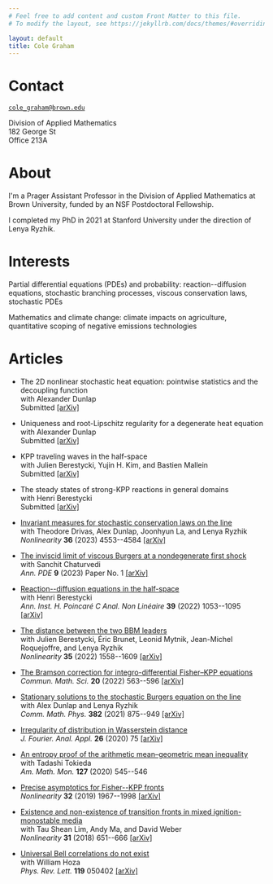 ```yaml
---
# Feel free to add content and custom Front Matter to this file.
# To modify the layout, see https://jekyllrb.com/docs/themes/#overriding-theme-defaults

layout: default
title: Cole Graham
---
```


# Contact

[``cole_graham@brown.edu``](mailto:cole_graham@brown.edu)

Division of Applied Mathematics  
182 George St  
Office 213A

# About

I'm a Prager Assistant Professor in the Division of Applied Mathematics at Brown University, funded by an NSF Postdoctoral Fellowship.

I completed my PhD in 2021 at Stanford University under the direction of Lenya Ryzhik.

# Interests

Partial differential equations (PDEs) and probability: reaction--diffusion equations, stochastic branching processes, viscous conservation laws, stochastic PDEs

Mathematics and climate change: climate impacts on agriculture, quantitative scoping of negative emissions technologies

# Articles

*   The 2D nonlinear stochastic heat equation: pointwise statistics and the decoupling function  
    with Alexander Dunlap  
    Submitted
    [\[arXiv\]](https://arxiv.org/abs/2308.11850)

*   Uniqueness and root-Lipschitz regularity for a degenerate heat equation  
    with Alexander Dunlap  
    Submitted
    [\[arXiv\]](https://arxiv.org/abs/2308.11820)

*   KPP traveling waves in the half-space  
    with Julien Berestycki, Yujin H. Kim, and Bastien Mallein  
    Submitted
    [\[arXiv\]](https://arxiv.org/abs/2305.17057)

*   The steady states of strong-KPP reactions in general domains  
    with Henri Berestycki  
    Submitted
    [\[arXiv\]](https://arxiv.org/abs/2212.06611)

*   [Invariant measures for stochastic conservation laws on the line](https://iopscience.iop.org/article/10.1088/1361-6544/acdb3a)  
    with Theodore Drivas, Alex Dunlap, Joonhyun La, and Lenya Ryzhik  
    _Nonlinearity_ **36** (2023) 4553--4584
    [\[arXiv\]](https://arxiv.org/abs/2201.12641)

*   [The inviscid limit of viscous Burgers at a nondegenerate first shock](https://link.springer.com/article/10.1007/s40818-022-00143-4)  
    with Sanchit Chaturvedi  
    _Ann. PDE_ **9** (2023) Paper No. 1
    [\[arXiv\]](https://arxiv.org/abs/2204.01170)

*   [Reaction--diffusion equations in the half-space](https://ems.press/journals/aihpc/articles/4938802)  
    with Henri Berestycki  
    _Ann. Inst. H. Poincaré C Anal. Non Linéaire_ **39** (2022) 1053--1095
    [\[arXiv\]](https://arxiv.org/abs/2007.13909)

*   [The distance between the two BBM leaders](https://iopscience.iop.org/article/10.1088/1361-6544/ac4a8e)  
    with Julien Berestycki, Éric Brunet, Leonid Mytnik, Jean-Michel Roquejoffre, and Lenya Ryzhik  
    _Nonlinearity_ **35** (2022) 1558--1609
    [\[arXiv\]](https://arxiv.org/abs/2010.10431)

*   [The Bramson correction for integro-differential Fisher–KPP equations](https://www.intlpress.com/site/pub/pages/journals/items/cms/content/vols/0020/0002/a012/)  
    _Commun. Math. Sci._ **20** (2022) 563--596
    [\[arXiv\]](https://arxiv.org/abs/2005.04524)

*   [Stationary solutions to the stochastic Burgers equation on the line](https://link.springer.com/article/10.1007/s00220-021-04025-x)  
    with Alex Dunlap and Lenya Ryzhik  
    _Comm. Math. Phys._ **382** (2021) 875--949
    [\[arXiv\]](https://arxiv.org/abs/1910.07464)

*   [Irregularity of distribution in Wasserstein distance](https://link.springer.com/article/10.1007%2Fs00041-020-09786-y)  
    _J. Fourier. Anal. Appl._ **26** (2020) 75
    [\[arXiv\]](https://arxiv.org/abs/1910.14181)

*   [An entropy proof of the arithmetic mean–geometric mean inequality](https://www.tandfonline.com/doi/full/10.1080/00029890.2020.1738827)  
    with Tadashi Tokieda  
    _Am. Math. Mon._ **127** (2020) 545--546

*   [Precise asymptotics for Fisher--KPP fronts](https://iopscience.iop.org/article/10.1088/1361-6544/aaffe8)  
    _Nonlinearity_ **32** (2019) 1967--1998
    [\[arXiv\]](https://arxiv.org/abs/1712.02472)

*   [Existence and non-existence of transition fronts in mixed ignition-monostable media](https://iopscience.iop.org/article/10.1088/1361-6544/aa952c)  
    with Tau Shean Lim, Andy Ma, and David Weber  
    _Nonlinearity_ **31** (2018) 651--666
    [\[arXiv\]](https://arxiv.org/abs/1705.03563)

*   [Universal Bell correlations do not exist](https://journals.aps.org/prl/abstract/10.1103/PhysRevLett.119.050402)  
    with William Hoza  
    _Phys. Rev. Lett._ **119** 050402
    [\[arXiv\]](https://arxiv.org/abs/1612.05680)